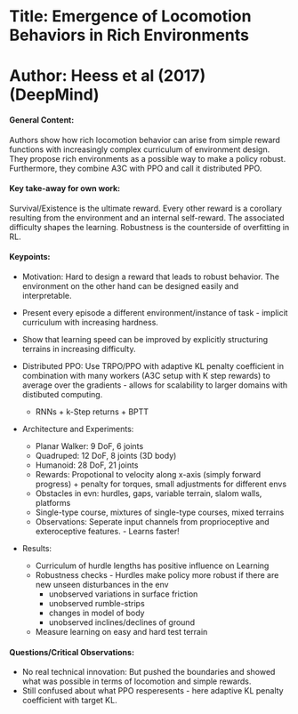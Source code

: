 # Title: Emergence of Locomotion Behaviors in Rich Environments

# Author: Heess et al (2017) (DeepMind)

#### General Content:
Authors show how rich locomotion behavior can arise from simple reward functions with increasingly complex curriculum of environment design. They propose rich environments as a possible way to make a policy robust. Furthermore, they combine A3C with PPO and call it distributed PPO.


#### Key take-away for own work:
Survival/Existence is the ultimate reward. Every other reward is a corollary resulting from the environment and an internal self-reward. The associated difficulty shapes the learning. Robustness is the counterside of overfitting in RL.

#### Keypoints:

* Motivation: Hard to design a reward that leads to robust behavior. The environment on the other hand can be designed easily and interpretable.

* Present every episode a different environment/instance of task - implicit curriculum with increasing hardness.

* Show that learning speed can be improved by explicitly structuring terrains in increasing difficulty.

* Distributed PPO: Use TRPO/PPO with adaptive KL penalty coefficient in combination with many workers (A3C setup with K step rewards) to average over the gradients - allows for scalability to larger domains with distibuted computing.
    * RNNs + k-Step returns + BPTT

* Architecture and Experiments:
    * Planar Walker: 9 DoF, 6 joints
    * Quadruped: 12 DoF, 8 joints (3D body)
    * Humanoid: 28 DoF, 21 joints
    * Rewards: Propotional to velocity along x-axis (simply forward progress) + penalty for torques, small adjustments for different envs
    * Obstacles in evn: hurdles, gaps, variable terrain, slalom walls, platforms
    * Single-type course, mixtures of single-type courses, mixed terrains
    * Observations: Seperate input channels from proprioceptive and exteroceptive features. - Learns faster!

* Results:
    * Curriculum of hurdle lengths has positive influence on Learning
    * Robustness checks - Hurdles make policy more robust if there are new unseen disturbances in the env
        - unobserved variations in surface friction
        - unobserved rumble-strips
        - changes in model of body
        - unobserved inclines/declines of ground
    * Measure learning on easy and hard test terrain

#### Questions/Critical Observations:

* No real technical innovation: But pushed the boundaries and showed what was possible in terms of locomotion and simple rewards.
* Still confused about what PPO resperesents - here adaptive KL penalty coefficient with target KL.
